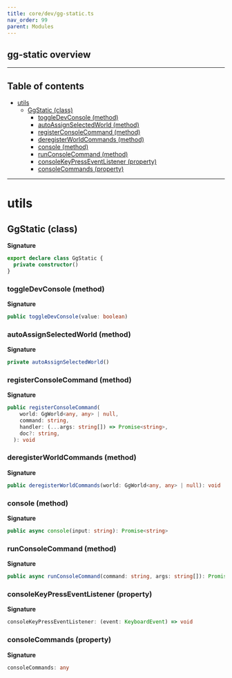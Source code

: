 ```yaml
---
title: core/dev/gg-static.ts
nav_order: 99
parent: Modules
---
```


## gg-static overview

---

<h2 class="text-delta">Table of contents</h2>

- [utils](#utils)
  - [GgStatic (class)](#ggstatic-class)
    - [toggleDevConsole (method)](#toggledevconsole-method)
    - [autoAssignSelectedWorld (method)](#autoassignselectedworld-method)
    - [registerConsoleCommand (method)](#registerconsolecommand-method)
    - [deregisterWorldCommands (method)](#deregisterworldcommands-method)
    - [console (method)](#console-method)
    - [runConsoleCommand (method)](#runconsolecommand-method)
    - [consoleKeyPressEventListener (property)](#consolekeypresseventlistener-property)
    - [consoleCommands (property)](#consolecommands-property)

---

# utils

## GgStatic (class)

**Signature**

```ts
export declare class GgStatic {
  private constructor()
}
```

### toggleDevConsole (method)

**Signature**

```ts
public toggleDevConsole(value: boolean)
```

### autoAssignSelectedWorld (method)

**Signature**

```ts
private autoAssignSelectedWorld()
```

### registerConsoleCommand (method)

**Signature**

```ts
public registerConsoleCommand(
    world: GgWorld<any, any> | null,
    command: string,
    handler: (...args: string[]) => Promise<string>,
    doc?: string,
  ): void
```

### deregisterWorldCommands (method)

**Signature**

```ts
public deregisterWorldCommands(world: GgWorld<any, any> | null): void
```

### console (method)

**Signature**

```ts
public async console(input: string): Promise<string>
```

### runConsoleCommand (method)

**Signature**

```ts
public async runConsoleCommand(command: string, args: string[]): Promise<string>
```

### consoleKeyPressEventListener (property)

**Signature**

```ts
consoleKeyPressEventListener: (event: KeyboardEvent) => void
```

### consoleCommands (property)

**Signature**

```ts
consoleCommands: any
```
